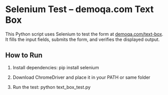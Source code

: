 # Selenium Test – demoqa.com Text Box

This Python script uses Selenium to test the form at [demoqa.com/text-box](https://demoqa.com/text-box).  
It fills the input fields, submits the form, and verifies the displayed output.

## How to Run

1. Install dependencies:
   pip install selenium

2. Download ChromeDriver and place it in your PATH or same folder

3. Run the test:
   python text_box_test.py
